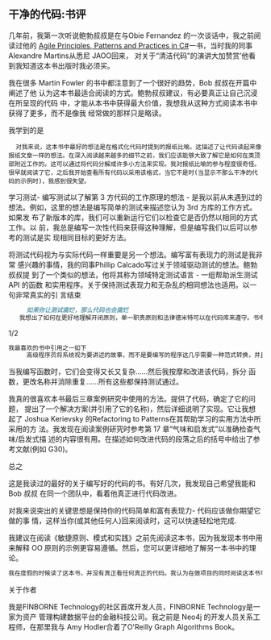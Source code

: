 ## 干净的代码:书评

几年前，我第一次听说鲍勃叔叔是在与Obie Fernandez 的一次谈话中，我之前阅读过他的 [Agile Principles, Patterns and Practices in C#](http://www.amazon.co.uk/Principles-Patterns-Practices-Robert-Martin/dp/0131857258/ref=sr_1_2?ie=UTF8&s=books&qid=1221410457&sr=8-2)一书，当时我的同事Alexandre Martins从悉尼 JAOO回来， 对关于“清洁代码”的演讲大加赞赏’他看到我知道这本书出版时我必须买。

我在很多 Martin Fowler 的书中都注意到了一个很好的趋势，Bob 叔叔在开篇中阐述了他 认为这本书最适合阅读的方式。鲍勃叔叔建议，有必要真正让自己沉浸在所呈现的代码 中，才能从本书中获得最大价值，我想我从这种方式阅读本书中获得了更多，而不是像我 经常做的那样只是略读。

我学到的是

```
  对我来说，这本书中最好的想法是在格式化代码时提到的报纸比喻。这描述了让代码读起来像报纸文章一样的想法。在深入阅读越来越多的细节之前，我们应该能够大致了解它是如何在类顶部附近工作的。这可以通过将代码分解成许多小方法来实现。我对报纸比喻的参与程度很奇怪。很早就阅读了它，之后我开始查看所有代码以采用该格式，当它不是时(当显示不那么干净的代码的示例时)，我感到很失望。
```

学习测试- 编写测试以了解第 3 方代码的工作原理的想法 - 是我以前从未遇到过的想法。例如，这里的想法是编写简单的测试来描述您认为 3rd 方库的工作方式。如果发 布了新版本的库，我们可以重新运行它们以检查它是否仍然以相同的方式工作。以 前，我总是编写一次性代码来获得这种理解，但是编写我们以后可以参考的测试是实 现相同目标的更好方法。

将测试代码视为与实际代码一样重要是另一个想法。编写富有表现力的测试是我非常 感兴趣的事情，我的同事Phillip Calcado写过关于领域驱动测试的想法。鲍勃叔叔提 到了一个类似的想法，他将其称为领域特定测试语言 - 一组帮助派生测试 API 的函数 和实用程序。关于保持测试表现力和无杂乱的相同想法也适用。以一句非常真实的引 言结束

```markdown
     如果你让测试腐烂，那么代码也会腐烂
   我想出了如何在更好地理解开闭原则，单一职责原则和法律德米特可以在代码库来遵守。书中使用的示例与我在项目中看到的代码非常相似，因此更容易关联。我发现本书中呈现的上下文使它们更容易理解，因为它是编写干净对象的更大图景的一部分，而不仅仅是以独立的方式解决这些想法。
```

1/2

```markdown
我最喜欢的书中引用之一如下
     高级程序员将系统视为要讲述的故事，而不是要编写的程序这几乎需要一种范式转换，并且使得编写没有表现力的代码变得不可接受。我远不是一名高级程序员，但如果我能写出其他人容易理解的代码，那么我觉得我开始有所作为。我还发现以下陈述揭示了我的假设:经验丰富的开发人员第一次编写这样的代码
```

当我编写函数时，它们会变得又长又复杂......然后我按摩和改进该代码，拆分 函数，更改名称并消除重复......所有这些都保持测试通过。

我真的很喜欢本书最后三章案例研究中使用的方法。提供了代码，确定了它的问题， 提出了一个解决方案(并引用了它的名称)，然后详细说明了实现。它让我想起了 Joshua Kerievsky 的Refactoring to Patterns在其帮助学习的实用方法中所采用的方 法。我发现在阅读案例研究时参考第 17 章“气味和启发式”以准确检查气味/启发式描 述的内容很有用。在描述如何改进代码的段落之后的括号中给出了参考文献(例如 G30)。

总之

这是我读过的最好的关于编写好的代码的书。有好几次，我发现自己希望我能和 Bob 叔叔 在同一个团队中，看着他真正进行代码改进。

对我来说突出的关键思想是保持你的代码简单和富有表现力- 代码应该做你期望它做的事 情，这样当你(或其他任何人)回来阅读时，这可以快速轻松地完成.

我建议在阅读《敏捷原则、模式和实践》之前先阅读这本书，因为我发现本书中用来解释 OO 原则的示例更容易遵循。然后，您可以更详细地了解另一本书中的理论。

```markdown
我在度假的时候读了这本书，并没有真正看任何真正的代码。我认为在做项目的同时阅读这本书可能会更有价值。当我回到代码时，我肯定会经常引用它。
```

关于作者

我是FINBORNE Technology的社区首席开发人员，FINBORNE Technology是一家为资产 管理构建数据平台的金融科技公司。我之前是 Neo4j 的开发人员关系工程师，在那里我与 Amy Hodler合着了O'Reilly Graph Algorithms Book。
